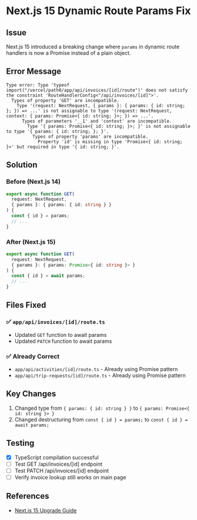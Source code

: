 # Next.js 15 Dynamic Route Params Fix

## Issue
Next.js 15 introduced a breaking change where `params` in dynamic route handlers is now a Promise instead of a plain object.

## Error Message
```
Type error: Type 'typeof import("/vercel/path0/app/api/invoices/[id]/route")' does not satisfy the constraint 'RouteHandlerConfig<"/api/invoices/[id]">'.
  Types of property 'GET' are incompatible.
    Type '(request: NextRequest, { params }: { params: { id: string; }; }) => ...' is not assignable to type '(request: NextRequest, context: { params: Promise<{ id: string; }>; }) => ...'.
      Types of parameters '__1' and 'context' are incompatible.
        Type '{ params: Promise<{ id: string; }>; }' is not assignable to type '{ params: { id: string; }; }'.
          Types of property 'params' are incompatible.
            Property 'id' is missing in type 'Promise<{ id: string; }>' but required in type '{ id: string; }'.
```

## Solution

### Before (Next.js 14)
```typescript
export async function GET(
  request: NextRequest,
  { params }: { params: { id: string } }
) {
  const { id } = params;
  // ...
}
```

### After (Next.js 15)
```typescript
export async function GET(
  request: NextRequest,
  { params }: { params: Promise<{ id: string }> }
) {
  const { id } = await params;
  // ...
}
```

## Files Fixed

### ✅ `app/api/invoices/[id]/route.ts`
- Updated `GET` function to await params
- Updated `PATCH` function to await params

### ✅ Already Correct
- `app/api/activities/[id]/route.ts` - Already using Promise pattern
- `app/api/trip-requests/[id]/route.ts` - Already using Promise pattern

## Key Changes
1. Changed type from `{ params: { id: string } }` to `{ params: Promise<{ id: string }> }`
2. Changed destructuring from `const { id } = params;` to `const { id } = await params;`

## Testing
- [x] TypeScript compilation successful
- [ ] Test GET /api/invoices/[id] endpoint
- [ ] Test PATCH /api/invoices/[id] endpoint
- [ ] Verify invoice lookup still works on main page

## References
- [Next.js 15 Upgrade Guide](https://nextjs.org/docs/app/building-your-application/upgrading/version-15#async-request-apis-breaking-change)
